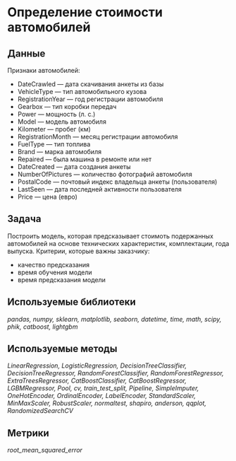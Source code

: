 # Определение стоимости автомобилей

## Данные
Признаки автомобилей:
- DateCrawled — дата скачивания анкеты из базы
- VehicleType — тип автомобильного кузова
- RegistrationYear — год регистрации автомобиля
- Gearbox — тип коробки передач
- Power — мощность (л. с.)
- Model — модель автомобиля
- Kilometer — пробег (км)
- RegistrationMonth — месяц регистрации автомобиля
- FuelType — тип топлива
- Brand — марка автомобиля
- Repaired — была машина в ремонте или нет
- DateCreated — дата создания анкеты
- NumberOfPictures — количество фотографий автомобиля
- PostalCode — почтовый индекс владельца анкеты (пользователя)
- LastSeen — дата последней активности пользователя
- Price — цена (евро)
  
## Задача
Построить модель, которая предсказывает стоимоть подержанных автомобилей на основе технических характеристик, комплектации, года выпуска. Критерии, которые важны заказчику:
- качество предсказания
- время обучения модели
- время предсказания модели

## Используемые библиотеки
*pandas, numpy, sklearn, matplotlib, seaborn, datetime, time, math, scipy, phik, catboost, lightgbm*

## Используемые методы
*LinearRegression, LogisticRegression, DecisionTreeClassifier, DecisionTreeRegressor, RandomForestClassifier, RandomForestRegressor, ExtraTreesRegressor, CatBoostClassifier, CatBoostRegressor, LGBMRegressor, Pool, cv, train_test_split, Pipeline, SimpleImputer, OneHotEncoder, OrdinalEncoder, LabelEncoder, StandardScaler, MinMaxScaler, RobustScaler, normaltest, shapiro, anderson, qqplot, RandomizedSearchCV*

## Метрики
*root_mean_squared_error*
